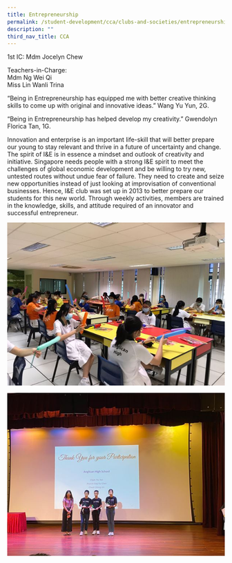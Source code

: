 ```yaml
---
title: Entrepreneurship
permalink: /student-development/cca/clubs-and-societies/entrepreneurship/
description: ""
third_nav_title: CCA
---
```

1st IC: Mdm Jocelyn Chew
  
Teachers-in-Charge:<br>
Mdm Ng Wei Qi<br>
Miss Lin Wanli Trina
  

“Being in Entrepreneurship has equipped me with better creative thinking skills to come up with original and innovative ideas.” Wang Yu Yun, 2G.

“Being in Entrepreneurship has helped develop my creativity.” Gwendolyn Florica Tan, 1G.

Innovation and enterprise is an important life-skill that will better prepare our young to stay relevant and thrive in a future of uncertainty and change. The spirit of I&amp;E is in essence a mindset and outlook of creativity and initiative. Singapore needs people with a strong I&amp;E spirit to meet the challenges of global economic development and be willing to try new, untested routes without undue fear of failure. They need to create and seize new opportunities instead of just looking at improvisation of conventional businesses.&nbsp;Hence, I&amp;E club was set up in 2013 to better prepare our students for this new world. Through weekly activities, members are trained in the knowledge, skills, and attitude required of an innovator and successful entrepreneur.

![](/images/Student%20Development/CCA/Entrepreneurship/2022_Entrepreneurship_01.jpg)

![](/images/Student%20Development/CCA/Entrepreneurship/2022_Entrepreneurship_02.jpeg)